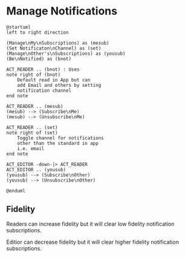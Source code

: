 # Manage Notifications

```plantuml
@startuml
left to right direction

(Manage\nMy\nSubscriptions) as (mesub)
(Set Notificaton\nChannel) as (set)
(Manage\nOther's\nSubscriptions) as (yousub)
(Be\nNotified) as (bnot)

ACT_READER .. (bnot) : Uses
note right of (bnot)
    Default read in App but can 
    add Email and others by setting
    notification channel
end note

ACT_READER .. (mesub)
(mesub) --> (Subscribe\nMe)
(mesub) --> (Unsubscribe\nMe)

ACT_READER .. (set)
note right of (set)
    Toggle channel for notifications
    other than the standard in app
    i.e. email
end note

ACT_EDITOR -down-|> ACT_READER
ACT_EDITOR .. (yousub)
(yousub) --> (Subscribe\nOther)
(yousub) --> (Unsubscribe\nOther)

@enduml

```



## Fidelity

Readers can increase fidelity but it will clear low fidelity notification subscriptions.

Editior can decrease fidelity but it will clear higher fidelity notification subscriptions.
